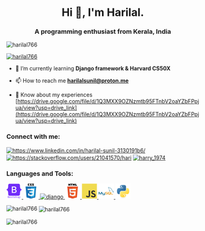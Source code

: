 <h1 align="center">Hi 👋, I'm Harilal.</h1>
<h3 align="center">A programming enthusiast from Kerala, India</h3>

<p align="left"> <img src="https://komarev.com/ghpvc/?username=harilal766&label=Profile%20views&color=0e75b6&style=flat" alt="harilal766" /> </p>

<p align="left"> <a href="https://github.com/ryo-ma/github-profile-trophy"><img src="https://github-profile-trophy.vercel.app/?username=harilal766" alt="harilal766" /></a> </p>

- 🌱 I’m currently learning **Django framework & Harvard CS50X**

- 📫 How to reach me **harilalsunil@proton.me**

- 📄 Know about my experiences [https://drive.google.com/file/d/1Q3MXX9OZNzmtb95FTnbV2oaYZbFPpjua/view?usp=drive_link](https://drive.google.com/file/d/1Q3MXX9OZNzmtb95FTnbV2oaYZbFPpjua/view?usp=drive_link)

<h3 align="left">Connect with me:</h3>
<p align="left">
<a href="https://linkedin.com/in/https://www.linkedin.com/in/harilal-sunil-3130191b6/" target="blank"><img align="center" src="https://raw.githubusercontent.com/rahuldkjain/github-profile-readme-generator/master/src/images/icons/Social/linked-in-alt.svg" alt="https://www.linkedin.com/in/harilal-sunil-3130191b6/" height="30" width="40" /></a>
<a href="https://stackoverflow.com/users/https://stackoverflow.com/users/21041570/hari" target="blank"><img align="center" src="https://raw.githubusercontent.com/rahuldkjain/github-profile-readme-generator/master/src/images/icons/Social/stack-overflow.svg" alt="https://stackoverflow.com/users/21041570/hari" height="30" width="40" /></a>
<a href="https://www.leetcode.com/harry_1974" target="blank"><img align="center" src="https://raw.githubusercontent.com/rahuldkjain/github-profile-readme-generator/master/src/images/icons/Social/leet-code.svg" alt="harry_1974" height="30" width="40" /></a>
</p>

<h3 align="left">Languages and Tools:</h3>
<p align="left"> <a href="https://getbootstrap.com" target="_blank" rel="noreferrer"> <img src="https://raw.githubusercontent.com/devicons/devicon/master/icons/bootstrap/bootstrap-plain-wordmark.svg" alt="bootstrap" width="40" height="40"/> </a> <a href="https://www.w3schools.com/css/" target="_blank" rel="noreferrer"> <img src="https://raw.githubusercontent.com/devicons/devicon/master/icons/css3/css3-original-wordmark.svg" alt="css3" width="40" height="40"/> </a> <a href="https://www.djangoproject.com/" target="_blank" rel="noreferrer"> <img src="https://cdn.worldvectorlogo.com/logos/django.svg" alt="django" width="40" height="40"/> </a> <a href="https://www.w3.org/html/" target="_blank" rel="noreferrer"> <img src="https://raw.githubusercontent.com/devicons/devicon/master/icons/html5/html5-original-wordmark.svg" alt="html5" width="40" height="40"/> </a> <a href="https://developer.mozilla.org/en-US/docs/Web/JavaScript" target="_blank" rel="noreferrer"> <img src="https://raw.githubusercontent.com/devicons/devicon/master/icons/javascript/javascript-original.svg" alt="javascript" width="40" height="40"/> </a> <a href="https://www.mysql.com/" target="_blank" rel="noreferrer"> <img src="https://raw.githubusercontent.com/devicons/devicon/master/icons/mysql/mysql-original-wordmark.svg" alt="mysql" width="40" height="40"/> </a> <a href="https://www.python.org" target="_blank" rel="noreferrer"> <img src="https://raw.githubusercontent.com/devicons/devicon/master/icons/python/python-original.svg" alt="python" width="40" height="40"/> </a> </p>

<p><img align="left" src="https://github-readme-stats.vercel.app/api/top-langs?username=harilal766&show_icons=true&locale=en&layout=compact" alt="harilal766" /></p>

<p>&nbsp;<img align="center" src="https://github-readme-stats.vercel.app/api?username=harilal766&show_icons=true&locale=en" alt="harilal766" /></p>

<p><img align="center" src="https://github-readme-streak-stats.herokuapp.com/?user=harilal766&" alt="harilal766" /></p>
